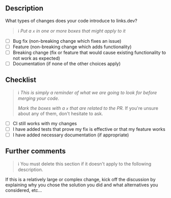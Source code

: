 ## Description 

What types of changes does your code introduce to links.dev?
> :information_source: _Put a `x` in one or more boxes that might apply to it_

- [ ] Bug fix (non-breaking change which fixes an issue)
- [ ] Feature (non-breaking change which adds functionality)
- [ ] Breaking change (fix or feature that would cause existing functionality to not work as expected)
- [ ] Documentation (if none of the other choices apply)

## Checklist

> :information_source: _This is simply a reminder of what we are going to look for before merging your code._
> 
>  _Mark the boxes with a `x` that are related to the PR._
> If you're unsure about any of them, don't hesitate to ask. 

- [ ] CI still works with my changes
- [ ] I have added tests that prove my fix is effective or that my feature works
- [ ] I have added necessary documentation (if appropriate)

## Further comments

> :information_source: You must delete this section if it doesn't apply to the following description.

If this is a relatively large or complex change, kick off the discussion by explaining why you chose the solution you did and what alternatives you considered, etc...
